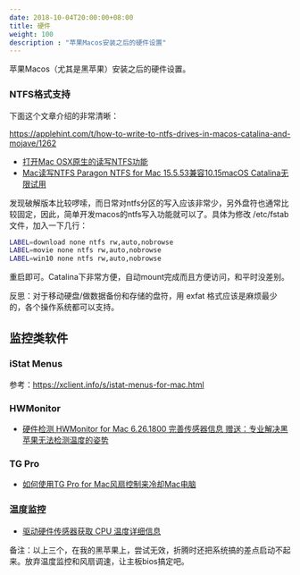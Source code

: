 ```yaml
---
date: 2018-10-04T20:00:00+08:00
title: 硬件
weight: 100
description : "苹果Macos安装之后的硬件设置"
---
```


苹果Macos（尤其是黑苹果）安装之后的硬件设置。



### NTFS格式支持

下面这个文章介绍的非常清晰：

https://applehint.com/t/how-to-write-to-ntfs-drives-in-macos-catalina-and-mojave/1262

- [打开Mac OSX原生的读写NTFS功能](https://www.jianshu.com/p/e6116dd06a43)
- [Mac读写NTFS Paragon NTFS for Mac 15.5.53兼容10.15macOS Catalina无限试用](https://www.douban.com/note/722969555/)

发现破解版本比较啰嗦，而日常对ntfs分区的写入应该非常少，另外盘符也通常比较固定，因此，简单开发macos的ntfs写入功能就可以了。具体为修改 /etc/fstab 文件，加入一下几行：

```bash
LABEL=download none ntfs rw,auto,nobrowse
LABEL=movie none ntfs rw,auto,nobrowse
LABEL=win10 none ntfs rw,auto,nobrowse
```

重启即可。Catalina下非常方便，自动mount完成而且方便访问，和平时没差别。

反思：对于移动硬盘/做数据备份和存储的盘符，用 exfat 格式应该是麻烦最少的，各个操作系统都可以支持。

## 监控类软件

### iStat Menus

参考：https://xclient.info/s/istat-menus-for-mac.html 

### HWMonitor

- [硬件检测 HWMonitor for Mac 6.26.1800 完善传感器信息 赠送：专业解决黑苹果无法检测温度的姿势](https://www.itpwd.com/284.html#)

### TG Pro

- [如何使用TG Pro for Mac风扇控制来冷却Mac电脑](https://blog.51cto.com/14370425/2417873)

### 温度监控

- [驱动硬件传感器获取 CPU 温度详细信息](https://zuiyu1818.cn/posts/Hac_CPU_sensors.html)

备注：以上三个，在我的黑苹果上，尝试无效，折腾时还把系统搞的差点启动不起来。放弃温度监控和风扇调速，让主板bios搞定吧。